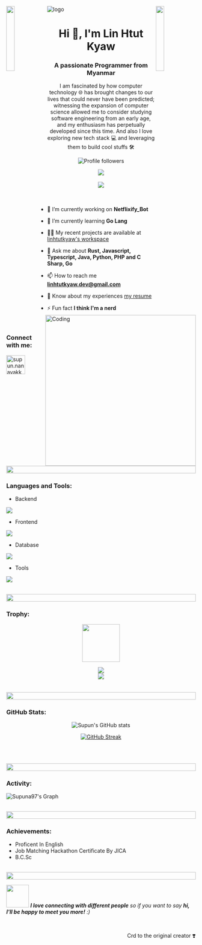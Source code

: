![logo](https://avatars.githubusercontent.com/u/128688572)
<img align="left" src="https://user-images.githubusercontent.com/65187002/144930161-2f783401-8d27-4fdf-a2f7-cc0ba32f1f1f.gif" width="21%" style="display:inline;"><img align="right" src="https://user-images.githubusercontent.com/65187002/144930161-2f783401-8d27-4fdf-a2f7-cc0ba32f1f1f.gif" width="21%" style="display:inline;">

<h1 align="center">Hi 👋, I'm Lin Htut Kyaw</h1>
<h3 align="center">A passionate Programmer from Myanmar</h3>
<p align="center">I am fascinated by how computer technology 🌐 has brought changes to our lives that could never have been predicted; witnessing the expansion of computer science allowed me to consider studying software engineering from an early age, and my enthusiasm has perpetually developed since this time. And also I love exploring new tech stack 💻 and leveraging them to build cool stuffs 🛠️</p>
<p align="center"> 
 <img alt="Profile followers" src="https://img.shields.io/github/followers/linhtutkyawdev">
</p>

<div align="center">
  <img src="https://skillicons.dev/icons?i=rust,js,ts,htmx,java,php,py,kotlin,cs,cpp,tailwind" />
</div>

<br>

<div align="center">
  <img src="https://skillicons.dev/icons?i=git,docker,linux,arch,bash,gitlab,mysql" />
</div>

<img align="right" alt="Coding" width="400" src="https://user-images.githubusercontent.com/74038190/229223263-cf2e4b07-2615-4f87-9c38-e37600f8381a.gif">
<br><br>

- 🔭 I’m currently working on **Netflixify_Bot**

- 🌱 I’m currently learning **Go Lang**

- 👨‍💻 My recent projects are available at [linhtutkyaw's workspace](http://linhtutkyawdev.vercel.app/#works)

- 💬 Ask me about **Rust, Javascript, Typescript, Java, Python, PHP and C Sharp, Go**

- 📫 How to reach me **linhtutkyaw.dev@gmail.com**

- 📄 Know about my experiences [my resume](https://linhtutkyawdev.vercel.app/assets/cv/cv.pdf)

- ⚡ Fun fact **I think I'm a nerd**

<br>
<h3 align="left">Connect with me:</h3>
<a href="https://linhtutkyawdev.vercel.app" target="blank"><img align="center" src="https://avatars.githubusercontent.com/u/128688572" alt="supun.nanayakkaraii" height="50" width="50" /></a>
<br>

<img src="https://i.imgur.com/dBaSKWF.gif" height="20" width="100%">

<h3 align="left">Languages and Tools:</h3>

- Backend
<p align="left">
  <a href="https://skillicons.dev">
    <img src="https://skillicons.dev/icons?i=nextjs,rust,elysia,laravel,spring,fastapi" />
  </a>
</p>

- Frontend
<p align="left">
  <a href="https://skillicons.dev">
    <img src="https://skillicons.dev/icons?i=react,nextjs,astro,htmx,svelte,redux,tailwind,materialui" />
  </a>
</p>

- Database
<p align="left">
  <a href="https://skillicons.dev">
    <img src="https://skillicons.dev/icons?i=mongodb,mysql,postgresql,sqlite,firebase,planetscale" />
  </a>
</p>

- Tools
<p align="left">
  <a href="https://skillicons.dev">
    <img src="https://skillicons.dev/icons?i=git,github,docker,figma,vscode,postman,linux,arduino,bootstrap,bun,discord,dotnet,gradle,md,prisma,raspberrypi,vite,vscode" />
  </a>
</p>

<br/>

<img src="https://i.imgur.com/dBaSKWF.gif" height="20" width="100%">

<h3 align="left">Trophy:</h3>

<p align="center">
<img src="https://media.tenor.com/0ENB5HuTH0gAAAAi/trophy-beker.gif"  width="100px" height="100px"></p>
  
<div align="center">
<img src="https://github-profile-trophy.vercel.app/?username=linhtutkyawdev&theme=matrix&no-bg=true&no-frame=true&row=1&column=4&title=MultiLanguage,Commits,PullRequest,Reviews">
 </div>

<div align="center">
<img src="https://github-profile-trophy.vercel.app/?username=linhtutkyawdev&theme=matrix&no-bg=true&no-frame=true&row=1&column=4&title=Repositories,Organizations,Stars,Followers">
 </div>
 <br><br>

<img src="https://i.imgur.com/dBaSKWF.gif" height="20" width="100%">

<h3 align="left">GitHub Stats:</h3>
<div align="center">
 
![Supun's GitHub stats](https://github-readme-stats.vercel.app/api?username=linhtutkyawdev\&theme=midnight-purple\&show_icons=true\&show=reviews,prs_merged,prs_merged_percentage\&hide=contribs,issues)

[![GitHub Streak](https://streak-stats.demolab.com/?user=linhtutkyawdev&theme=midnight-purple)](https://git.io/streak-stats)

</div>

<br><br>

<img src="https://i.imgur.com/dBaSKWF.gif" height="20" width="100%">

<h3 align="left">Activity:</h3>

![Supuna97's Graph](https://github-readme-activity-graph.vercel.app/graph?username=linhtutkyawdev&custom_title=Supun's%20GitHub%20Activity%20Graph&bg_color=0D1117&color=7F3FBF&line=7F3FBF&point=7F3FBF&area_color=FFFFFF&title_color=FFFFFF&area=true)
<br><br>

<img src="https://i.imgur.com/dBaSKWF.gif" height="20" width="100%">

<h3 align="left">Achievements:</h3>
<ul>
  <li>
    Proficent In English
  </li>
  <li>
    Job Matching Hackathon Certificate By JICA
  </li>
  <li>
    B.C.Sc
  </li>
</ul>
<br>

<img src="https://i.imgur.com/dBaSKWF.gif" height="20" width="100%">

<img src="https://media.giphy.com/media/LnQjpWaON8nhr21vNW/giphy.gif" width="60"> <em><b>I love connecting with different people</b> so if you want to say <b>hi, I'll be happy to meet you more!</b> :)</em>

<br>
<p align="right" > Crd to the original creator ❣️</p>
